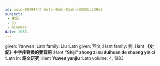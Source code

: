 ```yaml
---
id: uuid-8939474f-5efa-4bdd-81ab-e9259bc538e3
subject: 
 - 史記
 - SJ
 - binomes
date: 1983
---
```


given: Yanwen :Latn
family: Liu :Latn
given: 燕文 :Hant
family: 劉 :Hant
**《史記》中字序對換的雙音詞** :Hant
**"Shiji" zhong zi xu duihuan de shuang yin ci** :Latn
In: 
**語文研究** :Hant
**Yuwen yanjiu** :Latn
volume: 4, 1983